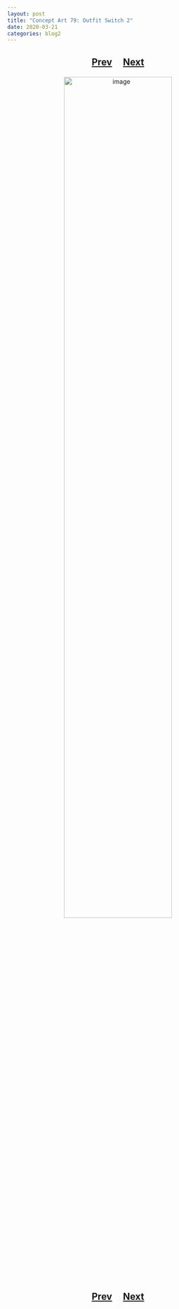 ```yaml
---
layout: post
title: "Concept Art 79: Outfit Switch 2"
date: 2020-03-21
categories: blog2
---
```


<h2>
  <p style="text-align:center;">
    <a href="/wingsofthechorus/archive/2020/03/11/conceptart78">Prev</a>
    &nbsp;&nbsp;&nbsp;
    <a href="/wingsofthechorus/archive/2020/03/30/conceptart80">Next</a>
  </p>
</h2>

<p style="text-align:center;">
  <img src="/wingsofthechorus/images/conceptart/ca79.png" width="70%" alt="image"/>
</p>

<h2>
  <p style="text-align:center;">
    <a href="/wingsofthechorus/archive/2020/03/11/conceptart78">Prev</a>
    &nbsp;&nbsp;&nbsp;
    <a href="/wingsofthechorus/archive/2020/03/30/conceptart80">Next</a>
  </p>
</h2>
